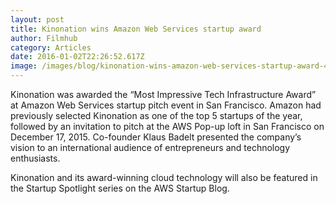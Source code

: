 ```yaml
---
layout: post
title: Kinonation wins Amazon Web Services startup award
author: Filmhub
category: Articles
date: 2016-01-02T22:26:52.617Z
image: /images/blog/kinonation-wins-amazon-web-services-startup-award-4b6df1a9f7a3.jpg
---
```

Kinonation was awarded the “Most Impressive Tech Infrastructure Award” at Amazon Web Services startup pitch event in San Francisco. Amazon had previously selected Kinonation as one of the top 5 startups of the year, followed by an invitation to pitch at the AWS Pop-up loft in San Francisco on December 17, 2015.
Co-founder Klaus Badelt presented the company’s vision to an international audience of entrepreneurs and technology enthusiasts.

Kinonation and its award-winning cloud technology will also be featured in the Startup Spotlight series on the AWS Startup Blog.
